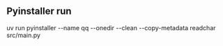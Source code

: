 ## Pyinstaller run
uv run pyinstaller --name qq --onedir --clean --copy-metadata readchar src/main.py